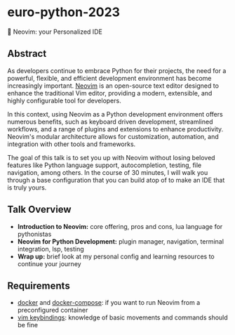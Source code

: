 # euro-python-2023

🐍 Neovim: your Personalized IDE

## Abstract

As developers continue to embrace Python for their projects, the need for a powerful, flexible, and efficient development environment has become increasingly important. [Neovim](https://neovim.io/) is an open-source text editor designed to enhance the traditional Vim editor, providing a modern, extensible, and highly configurable tool for developers.

In this context, using Neovim as a Python development environment offers numerous benefits, such as keyboard driven development, streamlined workflows, and a range of plugins and extensions to enhance productivity. Neovim's modular architecture allows for customization, automation, and integration with other tools and frameworks.

The goal of this talk is to set you up with Neovim without losing beloved features like Python language support, autocompletion, testing, file navigation, among others. In the course of 30 minutes, I will walk you through a base configuration that you can build atop of to make an IDE that is truly yours.

## Talk Overview

- **Introduction to Neovim:** core offering, pros and cons, lua language for pythonistas
- **Neovim for Python Development:** plugin manager, navigation, terminal integration, lsp, testing
- **Wrap up:** brief look at my personal config and learning resources to continue your journey

## Requirements

- [docker](https://docs.docker.com/get-docker/) and [docker-compose](https://docs.docker.com/compose/install/): if you want to run Neovim from a preconfigured container
- [vim keybindings](https://vim.rtorr.com/): knowledge of basic movements and commands should be fine

